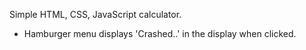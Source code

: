 Simple HTML, CSS, JavaScript calculator.

* Hamburger menu displays 'Crashed..' in the display when clicked.
